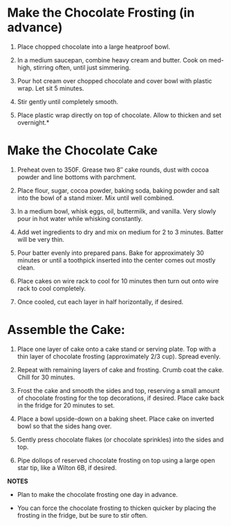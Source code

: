 # Make the Chocolate Frosting (in advance)

1. Place chopped chocolate into a large heatproof bowl.

2. In a medium saucepan, combine heavy cream and butter. Cook on med-high, stirring often, until just simmering.

3. Pour hot cream over chopped chocolate and cover bowl with plastic wrap. Let sit 5 minutes.

4. Stir gently until completely smooth.

5. Place plastic wrap directly on top of chocolate. Allow to thicken and set overnight.*


# Make the Chocolate Cake

1. Preheat oven to 350F. Grease two 8″ cake rounds, dust with cocoa powder and line bottoms with parchment.

2. Place flour, sugar, cocoa powder, baking soda, baking powder and salt into the bowl of a stand mixer. Mix until well combined.

3. In a medium bowl, whisk eggs, oil, buttermilk, and vanilla. Very slowly pour in hot water while whisking constantly.

4. Add wet ingredients to dry and mix on medium for 2 to 3 minutes. Batter will be very thin.

5. Pour batter evenly into prepared pans. Bake for approximately 30 minutes or until a toothpick inserted into the center comes out mostly clean.

6. Place cakes on wire rack to cool for 10 minutes then turn out onto wire rack to cool completely.

7. Once cooled, cut each layer in half horizontally, if desired.


# Assemble the Cake:

1.  Place one layer of cake onto a cake stand or serving plate. Top with a thin layer of chocolate frosting (approximately 2/3 cup). Spread evenly.

2. Repeat with remaining layers of cake and frosting. Crumb coat the cake. Chill for 30 minutes.

3. Frost the cake and smooth the sides and top, reserving a small amount of chocolate frosting for the top decorations, if desired. Place cake back in the fridge for 20 minutes to set.

4. Place a bowl upside-down on a baking sheet. Place cake on inverted bowl so that the sides hang over.

5. Gently press chocolate flakes (or chocolate sprinkles) into the sides and top.

6. Pipe dollops of reserved chocolate frosting on top using a large open star tip, like a Wilton 6B, if desired.


**NOTES**

* Plan to make the chocolate frosting one day in advance.

* You can force the chocolate frosting to thicken quicker by placing the frosting in the fridge, but be sure to stir often.
